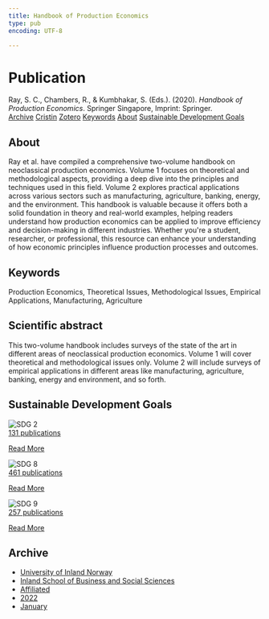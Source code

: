 ```yaml
---
title: Handbook of Production Economics
type: pub
encoding: UTF-8

---
```

<h1>Publication</h1>
<article id="csl-bib-container-DP743DS7" class="csl-bib-container">
  <div class="csl-bib-body"> <div class="csl-entry">Ray, S. C., Chambers, R., &#38; Kumbhakar, S. (Eds.). (2020). <i>Handbook of Production Economics</i>. Springer Singapore, Imprint: Springer.</div> </div>
  <div class="csl-bib-buttons">
    <a href="#taxonomy-article-DP743DS7" alt="archive" class="csl-bib-button">Archive</a>
    <a href="https://app.cristin.no/results/show.jsf?id=1994657" alt="Cristin" class="csl-bib-button">Cristin</a>
    <a href="http://zotero.org/groups/5881554/items/DP743DS7" alt="Zotero" class="csl-bib-button">Zotero</a>
    <a href="#keywords-article-DP743DS7" alt="keywords" class="csl-bib-button">Keywords</a>
    <a href="#about-article-DP743DS7" alt="about_pub" class="csl-bib-button">About</a>
    <a href="#sdg-article-DP743DS7" alt="sdg" class="csl-bib-button">Sustainable Development Goals</a>
  </div>
  <div id="csl-bib-meta-container-DP743DS7"></div>
</article>
<div id="csl-bib-meta-DP743DS7" class="csl-bib-meta">
  <article id="about-article-DP743DS7" class="about_pub-article">
    <h1>About</h1>
    Ray et al. have compiled a comprehensive two-volume handbook on neoclassical production economics. Volume 1 focuses on theoretical and methodological aspects, providing a deep dive into the principles and techniques used in this field. Volume 2 explores practical applications across various sectors such as manufacturing, agriculture, banking, energy, and the environment. This handbook is valuable because it offers both a solid foundation in theory and real-world examples, helping readers understand how production economics can be applied to improve efficiency and decision-making in different industries. Whether you're a student, researcher, or professional, this resource can enhance your understanding of how economic principles influence production processes and outcomes.
  </article>
  <article id="keywords-article-DP743DS7" class="keywords-article">
    <h1>Keywords</h1>
    Production Economics, Theoretical Issues, Methodological Issues, Empirical Applications, Manufacturing, Agriculture
  </article>
  <article id="abstract-article-DP743DS7" class="abstract-article">
    <h1>Scientific abstract</h1>
    This two-volume handbook includes surveys of the state of the art in different areas of neoclassical production economics. Volume 1 will cover theoretical and methodological issues only. Volume 2 will include surveys of empirical applications in different areas like manufacturing, agriculture, banking, energy and environment, and so forth.
  </article>
  <article id="sdg-article-DP743DS7" class="sdg-article">
    <h1>Sustainable Development Goals</h1>
    <div class="sdg-container"><div id="sdg2" class="sdg">
        <img src="{{< params subfolder >}}images/sdg/sdg02_en.png" class="image" alt="SDG 2">
        <div class="sdg-overlay">
          <a href="{{< params subfolder >}}en/archive/?sdg=2#archive" class="sdg-publication-count"><span>131</span> publications</a>
          <p><a href="https://sdgs.un.org/goals/goal2" class="sdg-read-more">Read More</a></p>
        </div>
      </div> <div id="sdg8" class="sdg">
        <img src="{{< params subfolder >}}images/sdg/sdg08_en.png" class="image" alt="SDG 8">
        <div class="sdg-overlay">
          <a href="{{< params subfolder >}}en/archive/?sdg=8#archive" class="sdg-publication-count"><span>461</span> publications</a>
          <p><a href="https://sdgs.un.org/goals/goal8" class="sdg-read-more">Read More</a></p>
        </div>
      </div> <div id="sdg9" class="sdg">
        <img src="{{< params subfolder >}}images/sdg/sdg09_en.png" class="image" alt="SDG 9">
        <div class="sdg-overlay">
          <a href="{{< params subfolder >}}en/archive/?sdg=9#archive" class="sdg-publication-count"><span>257</span> publications</a>
          <p><a href="https://sdgs.un.org/goals/goal9" class="sdg-read-more">Read More</a></p>
        </div>
      </div></div>
  </article>
  <article id="taxonomy-article-DP743DS7" class="taxonomy-article">
    <h1>Archive</h1>
    <ul>
      <li><a href="{{< params subfolder >}}en/archive/?key=3DCRN523">University of Inland Norway</a></li>
      <li><a href="{{< params subfolder >}}en/archive/?key=DU8Q9LN9">Inland School of Business and Social Sciences</a></li>
      <li><a href="{{< params subfolder >}}en/archive/?key=9ESJ3S3Z">Affiliated</a></li>
      <li><a href="{{< params subfolder >}}en/archive/?key=6MJKVR8K">2022</a></li>
      <li><a href="{{< params subfolder >}}en/archive/?key=Z3PNBMRH">January</a></li>
    </ul>
  </article>
</div>
